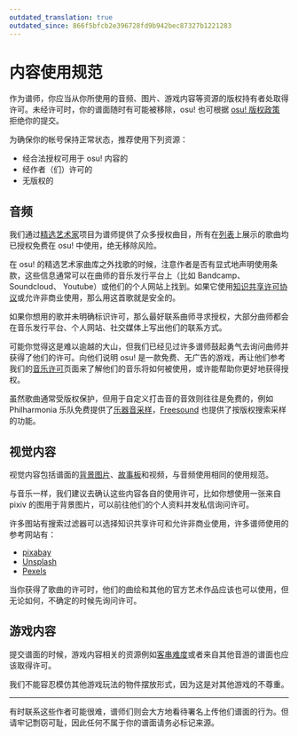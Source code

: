 ```yaml
---
outdated_translation: true
outdated_since: 866f5bfcb2e396728fd9b942bec87327b1221283
---
```


# 内容使用规范

作为谱师，你应当从你所使用的音频、图片、游戏内容等资源的版权持有者处取得许可。未经许可时，你的谱面随时有可能被移除，osu! 也可根据 [osu! 版权政策](/wiki/Legal/Copyright) 拒绝你的提交。

为确保你的帐号保持正常状态，推荐使用下列资源：

- 经合法授权可用于 osu! 内容的
- 经作者（们）许可的
- 无版权的

## 音频

我们通过[精选艺术家](/wiki/People/Featured_Artists)项目为谱师提供了众多授权曲目，所有在[列表](https://osu.ppy.sh/beatmaps/artists)上展示的歌曲均已授权免费在 osu! 中使用，绝无移除风险。

在 osu! 的精选艺术家曲库之外找歌的时候，注意作者是否有显式地声明使用条款，这些信息通常可以在曲师的音乐发行平台上（比如 Bandcamp、 Soundcloud、 Youtube）或他们的个人网站上找到。如果它使用[知识共享许可协议](https://creativecommons.org/about/cclicenses/)或允许非商业使用，那么用这首歌就是安全的。

如果你想用的歌并未明确标识许可，那么最好联系曲师寻求授权，大部分曲师都会在音乐发行平台、个人网站、社交媒体上写出他们的联系方式。

可能你觉得这是难以逾越的大山，但我们已经见过许多谱师鼓起勇气去询问曲师并获得了他们的许可。向他们说明 osu! 是一款免费、无广告的游戏，再让他们参考我们的[音乐许可](/wiki/Legal/Music_licensing)页面来了解他们的音乐将如何被使用，或许能帮助你更好地获得授权。

虽然歌曲通常受版权保护，但用于自定义打击音的音效则往往是免费的，例如 Philharmonia 乐队免费提供了[乐器音采样](https://philharmonia.co.uk/resources/sound-samples/)，[Freesound](https://freesound.org) 也提供了按版权搜索采样的功能。

## 视觉内容

视觉内容包括谱面的[背景图片](/wiki/Beatmap/Background)、[故事板](/wiki/Storyboard)和视频，与音频使用相同的使用规范。

与音乐一样，我们建议去确认这些内容各自的使用许可，比如你想使用一张来自 pixiv 的图用于背景图片，可以前往他们的个人资料并发私信询问许可。

许多图站有搜索过滤器可以选择知识共享许可和允许非商业使用，许多谱师使用的参考网站有：

- [pixabay](https://pixabay.com/)
- [Unsplash](https://unsplash.com/)
- [Pexels](https://www.pexels.com/)

当你获得了歌曲的许可时，他们的曲绘和其他的官方艺术作品应该也可以使用，但无论如何，不确定的时候先询问许可。

## 游戏内容

提交谱面的时候，游戏内容相关的资源例如[客串难度](/wiki/Beatmap/Guest_difficulty)或者来自其他音游的谱面也应该取得许可。

我们不能容忍模仿其他游戏玩法的物件摆放形式，因为这是对其他游戏的不尊重。

---

有时联系这些作者可能很难，谱师们则会大方地看待署名上传他们谱面的行为。但请牢记剽窃可耻，因此任何不属于你的谱面请务必标记来源。
